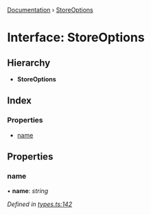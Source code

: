 [Documentation](../README.md) › [StoreOptions](storeoptions.md)

# Interface: StoreOptions

## Hierarchy

* **StoreOptions**

## Index

### Properties

* [name](storeoptions.md#name)

## Properties

###  name

• **name**: *string*

*Defined in [types.ts:142](https://github.com/badbatch/cachemap/blob/b180798/packages/core/src/types.ts#L142)*
